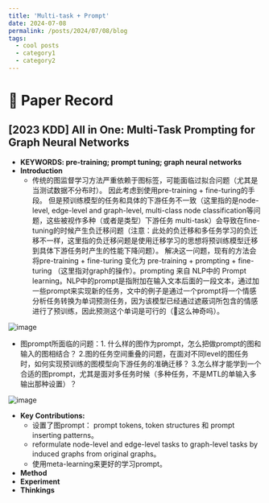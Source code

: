 ```yaml
---
title: 'Multi-task + Prompt'
date: 2024-07-08
permalink: /posts/2024/07/08/blog
tags:
  - cool posts
  - category1
  - category2
---
```


📖 Paper Record
======

[2023 KDD] All in One: Multi-Task Prompting for Graph Neural Networks
------
- **KEYWORDS: pre-training; prompt tuning; graph neural networks**
- **Introduction**
  - 传统的图监督学习方法严重依赖于图标签，可能面临过拟合问题（尤其是当测试数据不分布时）。 因此考虑到使用pre-training + fine-turing的手段。 但是预训练模型的任务和具体的下游任务不一致（这里指的是node-level, edge-level and graph-level, multi-class node classification等问题，这些被视作多种（或者是类型）下游任务 multi-task）会导致在fine-tuning的时候产生负迁移问题（注意：此处的负迁移和多任务学习的负迁移不一样，这里指的负迁移问题是使用迁移学习的思想将预训练模型迁移到具体下游任务时产生的性能下降问题）。 解决这一问题，现有的方法会将pre-training + fine-turing 变化为 pre-training + prompting + fine-turing （这里指对graph的操作）。prompting 来自 NLP中的 Prompt learning。NLP中的prompt是指附加在输入文本后面的一段文本，通过加一些prompt来实现新的任务，文中的例子是通过一个prompt将一个情感分析任务转换为单词预测任务，因为该模型已经通过遮蔽词所包含的情感进行了预训练，因此预测这个单词是可行的（🤯这么神奇吗）。
    
![image](https://github.com/ZeyuLiu0706/zeyuliu0706.github.io/assets/58979380/5dbc3886-4164-45ee-8334-cd0caba84048) 

  - 图prompt所面临的问题：1. 什么样的图作为prompt，怎么把做prompt的图和输入的图相结合？ 2.图的任务空间重叠的问题，在面对不同level的图任务时，如何实现预训练的图模型向下游任务的准确迁移？ 3.怎么样才能学到一个合适的图prompt，尤其是面对多任务时候（多种任务，不是MTL的单输入多输出那种设置）？

![image](https://github.com/ZeyuLiu0706/zeyuliu0706.github.io/assets/58979380/bc69a7ef-5194-4874-9a5c-cffa239bbda1) 

- **Key Contributions:**
  - 设置了图prompt： prompt tokens, token structures 和 prompt inserting patterns。
  - reformulate node-level and edge-level tasks to graph-level tasks by induced graphs from original graphs。
  - 使用meta-learning来更好的学习prompt。
- **Method**
- **Experiment**
- **Thinkings**

